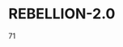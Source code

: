 # REBELLION-2.0                                                                                                          

71
